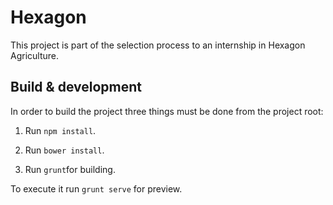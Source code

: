 # Hexagon

This project is part of the selection process to an internship in Hexagon Agriculture.

## Build & development

In order to build the project three things must be done from the project root:

1. Run `npm install`.

2. Run `bower install`.

3. Run `grunt`for building.

To execute it run `grunt serve` for preview.
